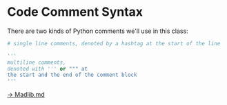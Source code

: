 # Code Comment Syntax

There are two kinds of Python comments we'll use in this class:

```python
# single line comments, denoted by a hashtag at the start of the line

'''
multiline comments, 
denoted with ''' or """ at 
the start and the end of the comment block
'''
```

[-> Madlib.md](/variables-data-types-operations/03_madlib.md)